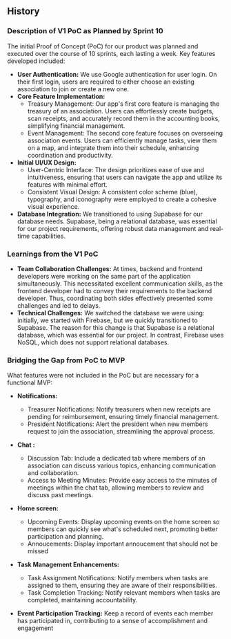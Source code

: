 ## History
### Description of V1 PoC as Planned by Sprint 10

The initial Proof of Concept (PoC) for our product was planned and executed over the course of 10 sprints, each lasting a week. Key features developed included:

- **User Authentication:**
  We use Google authentication for user login. On their first login, users are required to either choose an existing association to join or create a new one.
- **Core Feature Implementation:**
  - Treasury Management: Our app's first core feature is managing the treasury of an association. Users can effortlessly create budgets, scan receipts, and accurately record them in the accounting books, simplifying financial management.
  - Event Management: The second core feature focuses on overseeing association events. Users can efficiently manage tasks, view them on a map, and integrate them into their schedule, enhancing coordination and productivity.
- **Initial UI/UX Design:**
  - User-Centric Interface: The design prioritizes ease of use and intuitiveness, ensuring that users can navigate the app and utilize its features with minimal effort.
  - Consistent Visual Design: A consistent color scheme (blue), typography, and iconography were employed to create a cohesive visual experience.
- **Database Integration:** We transitioned to using Supabase for our database needs. Supabase, being a relational database, was essential for our project requirements, offering robust data management and real-time capabilities.

### Learnings from the V1 PoC

- **Team Collaboration Challenges:**
At times, backend and frontend developers were working on the same part of the application simultaneously. This necessitated excellent communication skills, as the frontend developer had to convey their requirements to the backend developer. Thus, coordinating both sides effectively presented some challenges and led to delays.
- **Technical Challenges:**
We switched the database we were using: initially, we started with Firebase, but we quickly transitioned to Supabase. The reason for this change is that Supabase is a relational database, which was essential for our project. In contrast, Firebase uses NoSQL, which does not support relational databases.

### Bridging the Gap from PoC to MVP
What features were not included in the PoC but are necessary for a functional MVP: 

- **Notifications:**
  - Treasurer Notifications: Notify treasurers when new receipts are pending for reimbursement, ensuring timely financial management.
  - President Notifications: Alert the president when new members request to join the association, streamlining the approval process.

- **Chat :**
  - Discussion Tab: Include a dedicated tab where members of an association can discuss various topics, enhancing communication and collaboration.
  - Access to Meeting Minutes: Provide easy access to the minutes of meetings within the chat tab, allowing members to review and discuss past meetings.

- **Home screen:**
  - Upcoming Events: Display upcoming events on the home screen so members can quickly see what's scheduled next, promoting better participation and planning.
  - Annoucements: Display important annoucement that should not be missed

- **Task Management Enhancements:**
  - Task Assignment Notifications: Notify members when tasks are assigned to them, ensuring they are aware of their responsibilities.
  - Task Completion Tracking: Notify relevant members when tasks are completed, maintaining accountability.

- **Event Participation Tracking:** Keep a record of events each member has participated in, contributing to a sense of accomplishment and engagement




